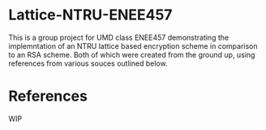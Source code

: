 # Lattice-NTRU-ENEE457

This is a group project for UMD class ENEE457 demonstrating the implemntation of an NTRU lattice based encryption scheme in comparison to an RSA scheme. Both of which were created from the ground up, using references from various souces outlined below.

# References
WIP
